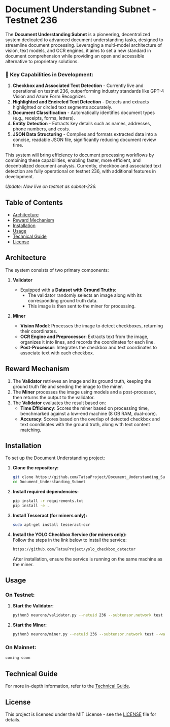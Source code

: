 
# Document Understanding Subnet - Testnet 236

The **Document Understanding Subnet** is a pioneering, decentralized system dedicated to advanced document understanding tasks, designed to streamline document processing. Leveraging a multi-model architecture of vision, text models, and OCR engines, it aims to set a new standard in document comprehension while providing an open and accessible alternative to proprietary solutions.

### 🚀 Key Capabilities in Development:
1. **Checkbox and Associated Text Detection** - Currently live and operational on testnet 236, outperforming industry standards like GPT-4 Vision and Azure Form Recognizer.
2. **Highlighted and Encircled Text Detection** - Detects and extracts highlighted or circled text segments accurately.
3. **Document Classification** - Automatically identifies document types (e.g., receipts, forms, letters).
4. **Entity Detection** - Extracts key details such as names, addresses, phone numbers, and costs.
5. **JSON Data Structuring** - Compiles and formats extracted data into a concise, readable JSON file, significantly reducing document review time.

This system will bring efficiency to document processing workflows by combining these capabilities, enabling faster, more efficient, and decentralized document analysis. Currently, checkbox and associated text detection are fully operational on testnet 236, with additional features in development.

*Update: Now live on testnet as subnet-236.*

## Table of Contents

- [Architecture](#architecture)
- [Reward Mechanism](#reward-mechanism)
- [Installation](#installation)
- [Usage](#usage)
- [Technical Guide](#technical-guide)
- [License](#license)

## Architecture

The system consists of two primary components:

1. **Validator**
   - Equipped with a **Dataset with Ground Truths**:
     - The validator randomly selects an image along with its corresponding ground truth data.
     - This image is then sent to the miner for processing.

2. **Miner**
   - **Vision Model**: Processes the image to detect checkboxes, returning their coordinates.
   - **OCR Engine and Preprocessor**: Extracts text from the image, organizes it into lines, and records the coordinates for each line.
   - **Post-Processor**: Integrates the checkbox and text coordinates to associate text with each checkbox.

## Reward Mechanism

1. The **Validator** retrieves an image and its ground truth, keeping the ground truth file and sending the image to the miner.
2. The **Miner** processes the image using models and a post-processor, then returns the output to the validator.
3. The **Validator** evaluates the result based on:
   - **Time Efficiency**: Scores the miner based on processing time, benchmarked against a low-end machine (8 GB RAM, dual-core).
   - **Accuracy**: Scores based on the overlap of detected checkbox and text coordinates with the ground truth, along with text content matching.

## Installation

To set up the Document Understanding project:

1. **Clone the repository:**
   ```bash
   git clone https://github.com/TatsuProject/Document_Understanding_Subnet.git
   cd Document_Understanding_Subnet
   ```

2. **Install required dependencies:**
   ```bash
   pip install -r requirements.txt
   pip install -e .
   ```

3. **Install Tesseract (for miners only):**
   ```bash
   sudo apt-get install tesseract-ocr
   ```

4. **Install the YOLO Checkbox Service (for miners only):**  
   Follow the steps in the link below to install the service:  
   ```bash
   https://github.com/TatsuProject/yolo_checkbox_detector
   ```
   After installation, ensure the service is running on the same machine as the miner.

## Usage

### On Testnet:

1. **Start the Validator:**
   ```bash
   python3 neurons/validator.py --netuid 236 --subtensor.network test --wallet.name validator --wallet.hotkey default --logging.debug 
   ```

2. **Start the Miner:**
   ```bash
   python3 neurons/miner.py --netuid 236 --subtensor.network test --wallet.name miner --wallet.hotkey default --logging.debug 
   ```

### On Mainnet:
   ```bash
   coming soon
   ```

## Technical Guide

For more in-depth information, refer to the [Technical Guide](docs/Technical_Guide.md).

## License

This project is licensed under the MIT License - see the [LICENSE](LICENSE) file for details.
